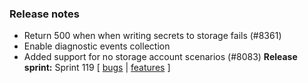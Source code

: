 ### Release notes
<!-- Please add your release notes in the following format:
- My change description (#PR)
-->
- Return 500 when when writing secrets to storage fails (#8361)
- Enable diagnostic events collection
- Added support for no storage account scenarios (#8083)
**Release sprint:** Sprint 119
[ [bugs](https://github.com/Azure/azure-functions-host/issues?q=is%3Aissue+milestone%3A%22Functions+Sprint+119%22+label%3Abug+is%3Aclosed) | [features](https://github.com/Azure/azure-functions-host/issues?q=is%3Aissue+milestone%3A%22Functions+Sprint+119%22+label%3Afeature+is%3Aclosed) ]
